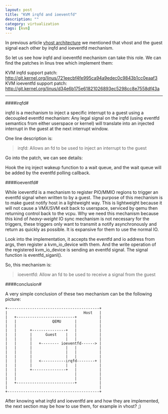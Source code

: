 ```yaml
---
layout: post
title: "KVM irqfd and ioeventfd"
description: ""
category: virtualization
tags: [kvm]
---
```


In previous article [vhost architecture](http://blog.allenx.org/2013/09/09/vhost-architecture/)
we mentioned that vhost and the guest signal each other by irqfd and ioeventfd mechanism.

So let us see how irqfd and ioeventfd mechanism can take this role. We can find
the patches in linus tree which implement them:

KVM irqfd support patch: <http://git.kernel.org/linus/721eecbf4fe995ca94a9edec0c9843b1cc0eaaf3>  
KVM ioeventfd support patch: <http://git.kernel.org/linus/d34e6b175e61821026893ec5298cc8e7558df43a>

---

####irqfd#

irqfd is a mechanism to inject a specific interrupt to a guest using a decoupled
eventfd mechanism: Any legal signal on the irqfd (using eventfd semantics from
either userspace or kernel) will translate into an injected interrupt in the guest
at the next interrupt window.

One line description is:

> irqfd: Allows an fd to be used to inject an interrupt to the guest

Go into the patch, we can see details:

Hook the irq inject wakeup function to a wait queue, and the wait queue will
be added by the eventfd polling callback.

####ioeventfd#

While ioeventfd is a mechanism to register PIO/MMIO regions to trigger an eventfd
signal when written to by a guest. The purpose of this mechanism is to make
guest notify host in a lightweight way. This is lightweight because it will not
cause a VMX/SVM exit back to userspace, serviced by qemu then returning control
back to the vcpu.  Why we need this mechanism because this kind of *heavy-weight*
IO sync mechanism is not necessary for the triggers, these triggers only want
to transmit a notify asynchronously and return as quickly as possible. It is
expansive for them to use the normal IO.

Look into the implementation, it accepts the eventfd and io address from args,
then register a kvm_io_device with them. And the write operation of the registered
kvm_io_device is sending an eventfd signal. The signal function is eventfd_siganl().

So, this mechanism is:

> ioeventfd: Allow an fd to be used to receive a signal from the guest

####conclusion#

A very simple conclusion of these two mechanism can be the following picture:

	+-----------------------------------------+
	|                                  Host   |
	|   +--------------------------+          |
	|   |                QEMU      |          |
	|   |                          |          |
	|   |      +---------------+   |          |
	|   |      |      Guest    |   |          |
	|   |      |               |   |          |
	|   |      |   +-------- ioeventfd------> |
	|   |      |               |   |          |
	|   |      |               |   |          |
	|   |      |               |   |          |
	|   |      |   <-----------irqfd--------+ |
	|   |      |               |   |          |
	|   |      +---------------+   |          |
	|   |                          |          |
	|   |                          |          |
	|   +--------------------------+          |
	|                                         |
	+-----------------------------------------+

After knowing what irqfd and ioeventfd are and how they are implemented, the next
section may be how to use them, for example in vhost? ;)
